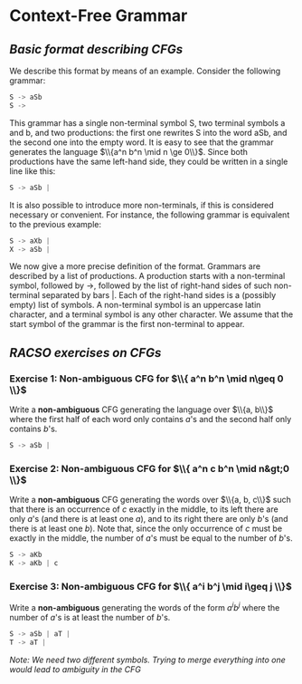 # Context-Free Grammar
## _Basic format describing CFGs_

We describe this format by means of an example. Consider the following grammar:

```py
S -> aSb
S -> 
```
This grammar has a single non-terminal symbol S, two terminal symbols a and b, and two productions: the first one rewrites S into the word aSb, and the second one into the empty word. It is easy to see that the grammar generates the language $\\{a^n b^n \mid n \ge 0\\}$. Since both productions have the same left-hand side, they could be written in a single line like this:

```py
S -> aSb |
```

It is also possible to introduce more non-terminals, if this is considered necessary or convenient. For instance, the following grammar is equivalent to the previous example:
```py
S -> aXb |
X -> aSb |
```
We now give a more precise definition of the format. Grammars are described by a list of productions. A production starts with a non-terminal symbol, followed by ->, followed by the list of right-hand sides of such non-terminal separated by bars |. Each of the right-hand sides is a (possibly empty) list of symbols. A non-terminal symbol is an uppercase latin character, and a terminal symbol is any other character. We assume that the start symbol of the grammar is the first non-terminal to appear.

## _RACSO exercises on CFGs_

### Exercise 1: Non-ambiguous CFG for $\\{ a^n b^n \mid n\geq 0 \\}$

Write a **non-ambiguous** CFG generating the language over $\\{a, b\\}$ where the first half of each word only contains $a$'s and the second half only contains $b$'s.
```py
S -> aSb |
```

### Exercise 2: Non-ambiguous CFG for $\\{ a^n c b^n \mid n&gt;0 \\}$

Write a **non-ambiguous** CFG generating the words over $\\{a, b, c\\}$ such that there is an occurrence of $c$ exactly in the middle, to its left there are only $a$'s (and there is at least one $a$), and to its right there are only $b$'s (and there is at least one $b$). Note that, since the only occurrence of $c$ must be exactly in the middle, the number of $a$'s must be equal to the number of $b$'s.

```py
S -> aKb 
K -> aKb | c
```

### Exercise 3: Non-ambiguous CFG for $\\{ a^i b^j \mid i\geq j \\}$

Write a **non-ambiguous** generating the words of the form $a^i b^j$ where the number of $a$'s is at least the number of $b$'s.

```py
S -> aSb | aT |
T -> aT |
```

_Note: We need two different symbols. Trying to merge everything into one would lead to ambiguity in the CFG_
